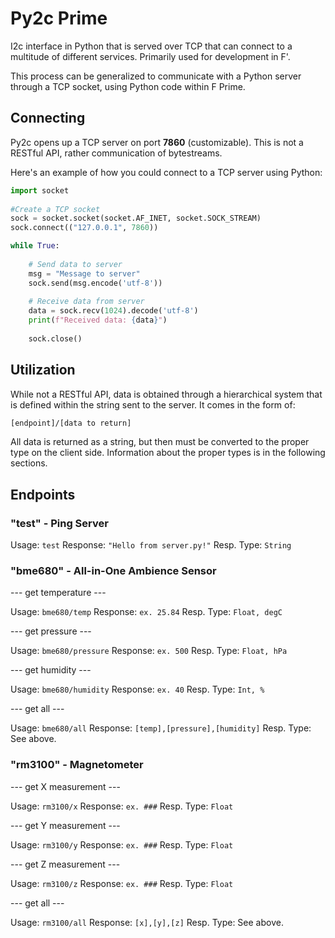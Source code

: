 # Py2c Prime

I2c interface in Python that is served over TCP that can connect to a multitude of different services. Primarily used for development in F'.

This process can be generalized to communicate with a Python server through a TCP socket, using Python code within F Prime.

## Connecting

Py2c opens up a TCP server on port **7860** (customizable). This is not a RESTful API, rather communication of bytestreams. 

Here's an example of how you could connect to a TCP server using Python:

```py
import socket
​
#Create a TCP socket
sock = socket.socket(socket.AF_INET, socket.SOCK_STREAM)
sock.connect(("127.0.0.1", 7860))

while True:
​
    # Send data to server
    msg = "Message to server"
    sock.send(msg.encode('utf-8'))
​
    # Receive data from server
    data = sock.recv(1024).decode('utf-8')
    print(f"Received data: {data}")
​
    sock.close()
```
## Utilization

While not a RESTful API, data is obtained through a hierarchical system that is defined within the string sent to the server. It comes in the form of:

```txt
[endpoint]/[data to return]
```

All data is returned as a string, but then must be converted to the proper type on the client side. Information about the proper types is in the following sections.

## Endpoints

### "test" - Ping Server

Usage:      `test`
Response:   `"Hello from server.py!"`
Resp. Type: `String`

### "bme680" - All-in-One Ambience Sensor

--- get temperature ---

Usage:      `bme680/temp` 
Response:   `ex. 25.84`
Resp. Type: `Float, degC`

--- get pressure ---

Usage:      `bme680/pressure`
Response:   `ex. 500`
Resp. Type: `Float, hPa`

--- get humidity ---

Usage:      `bme680/humidity`
Response:   `ex. 40`
Resp. Type: `Int, %`

--- get all ---

Usage:      `bme680/all`
Response:   `[temp],[pressure],[humidity]`
Resp. Type: See above.

### "rm3100" - Magnetometer

--- get X measurement ---

Usage:      `rm3100/x`
Response:   `ex. ###`
Resp. Type: `Float`

--- get Y measurement ---

Usage:      `rm3100/y`
Response:   `ex. ###`
Resp. Type: `Float`

--- get Z measurement ---

Usage:      `rm3100/z`
Response:   `ex. ###`
Resp. Type: `Float`

--- get all ---

Usage:      `rm3100/all`
Response:   `[x],[y],[z]`
Resp. Type: See above.
